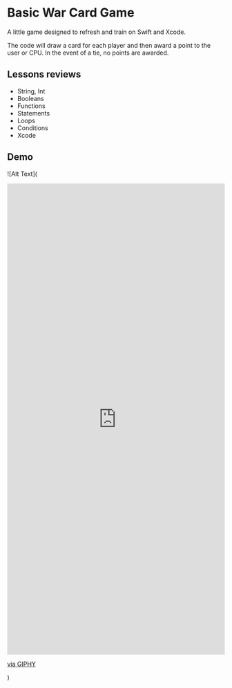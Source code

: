 # Basic War Card Game

A little game designed to refresh and train on Swift and Xcode.

The code will draw a card for each player and then award a point to the user or CPU. In the event of a tie, no points are awarded.
## Lessons reviews

- String, Int
- Booleans
- Functions
- Statements
- Loops
- Conditions
- Xcode

## Demo

![Alt Text](<div style="width:100%;height:0;padding-bottom:216%;position:relative;"><iframe src="https://giphy.com/embed/qXJyNK75RAzXonC2nG" width="100%" height="100%" style="position:absolute" frameBorder="0" class="giphy-embed" allowFullScreen></iframe></div><p><a href="https://giphy.com/gifs/qXJyNK75RAzXonC2nG">via GIPHY</a></p>)


